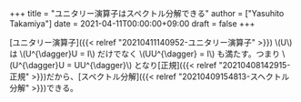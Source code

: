 +++
title = "ユニタリー演算子はスペクトル分解できる"
author = ["Yasuhito Takamiya"]
date = 2021-04-11T00:00:00+09:00
draft = false
+++

[ユニタリー演算子]({{< relref "20210411140952-ユニタリー演算子" >}}) \\(U\\) は \\(U^{\dagger}U = I\\) だけでなく \\(UU^{\dagger} = I\\) も満たす。つまり \\(U^{\dagger}U = UU^{\dagger}\\) となり[正規]({{< relref "20210408142915-正規" >}})だから、[スペクトル分解]({{< relref "20210409154813-スヘクトル分解" >}})できる。
